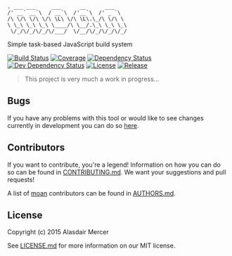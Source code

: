 ```
. ___ ___     ___      __      ___
/' __` __`\  / __`\  /'__`\  /' _ `\
/\ \/\ \/\ \/\ \L\ \/\ \L\.\_/\ \/\ \
\ \_\ \_\ \_\ \____/\ \__/.\_\ \_\ \_\
 \/_/\/_/\/_/\/___/  \/__/\/_/\/_/\/_/
```

Simple task-based JavaScript build system

[![Build Status](https://img.shields.io/travis/neocotic/moan/develop.svg?style=flat-square)](https://travis-ci.org/neocotic/moan)
[![Coverage](https://img.shields.io/coveralls/neocotic/moan/develop.svg?style=flat-square)](https://coveralls.io/github/neocotic/moan)
[![Dependency Status](https://img.shields.io/david/neocotic/moan.svg?style=flat-square)](https://david-dm.org/neocotic/moan)
[![Dev Dependency Status](https://img.shields.io/david/dev/neocotic/moan.svg?style=flat-square)](https://david-dm.org/neocotic/moan#info=devDependencies)
[![License](https://img.shields.io/npm/l/moan.svg?style=flat-square)](https://github.com/neocotic/moan/blob/master/LICENSE.md)
[![Release](https://img.shields.io/npm/v/moan.svg?style=flat-square)](https://www.npmjs.com/package/moan)

> This project is very much a work in progress...

## Bugs

If you have any problems with this tool or would like to see changes currently in development you can do so
[here](https://github.com/neocotic/moan/issues).

## Contributors

If you want to contribute, you're a legend! Information on how you can do so can be found in
[CONTRIBUTING.md](https://github.com/neocotic/moan/blob/master/CONTRIBUTING.md). We want your suggestions and pull
requests!

A list of [moan](https://github.com/neocotic/moan) contributors can be found in
[AUTHORS.md](https://github.com/neocotic/moan/blob/master/AUTHORS.md).

## License

Copyright (c) 2015 Alasdair Mercer

See [LICENSE.md](https://github.com/neocotic/moan/blob/master/LICENSE.md) for more information on our MIT license.